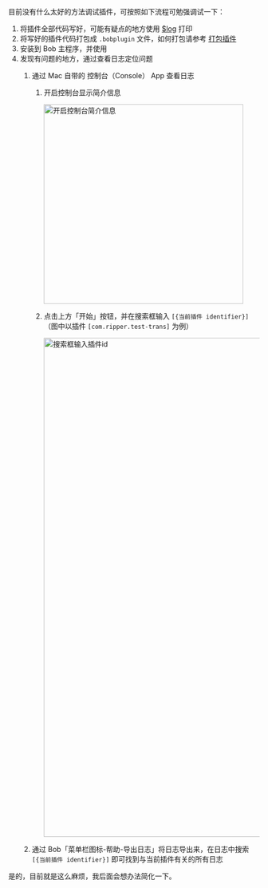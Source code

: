 目前没有什么太好的方法调试插件，可按照如下流程可勉强调试一下：

1. 将插件全部代码写好，可能有疑点的地方使用 [$log](plugin/api/log.md) 打印
2. 将写好的插件代码打包成 `.bobplugin` 文件，如何打包请参考 [打包插件](plugin/quickstart/pack.md) 
3. 安装到 Bob 主程序，并使用
4. 发现有问题的地方，通过查看日志定位问题
    1. 通过 Mac 自带的 控制台（Console） App 查看日志
        1. 开启控制台显示简介信息

            <img src="https://gh.wwang.de/ripperhe/oss/master/2022/0102/Xnip2022-01-02_18-03-36.jpg" alt="开启控制台简介信息" width=400 />
        2. 点击上方「开始」按钮，并在搜索框输入 `[{当前插件 identifier}]`（图中以插件 `[com.ripper.test-trans]` 为例）

            <img src="https://gh.wwang.de/ripperhe/oss/master/2022/0102/Xnip2022-01-02_18-04-17.jpg" alt="搜索框输入插件id" width=1000 />
        
        
    2. 通过 Bob「菜单栏图标-帮助-导出日志」将日志导出来，在日志中搜索 `[{当前插件 identifier}]` 即可找到与当前插件有关的所有日志

是的，目前就是这么麻烦，我后面会想办法简化一下。